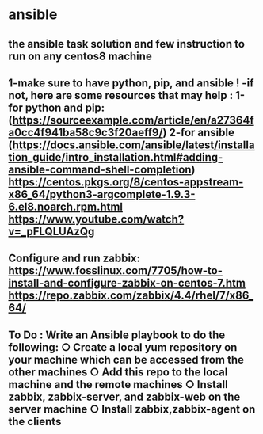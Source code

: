 # ansible
the ansible task solution and few instruction to run on any centos8 machine
----------------------------------------------------------------------------
1-make sure to have python, pip, and ansible ! 
-if not, here are some resources that may help :
  1-for python and pip:(https://sourceexample.com/article/en/a27364fa0cc4f941ba58c9c3f20aeff9/)
  2-for ansible (https://docs.ansible.com/ansible/latest/installation_guide/intro_installation.html#adding-ansible-command-shell-completion)
  https://centos.pkgs.org/8/centos-appstream-x86_64/python3-argcomplete-1.9.3-6.el8.noarch.rpm.html
  https://www.youtube.com/watch?v=_pFLQLUAzQg
----------------------------------------------------------------------------
Configure and run zabbix:
https://www.fosslinux.com/7705/how-to-install-and-configure-zabbix-on-centos-7.htm
https://repo.zabbix.com/zabbix/4.4/rhel/7/x86_64/
----------------------------------------------------------------------------
To Do :
Write an Ansible playbook to do the following:
  ○ Create a local yum repository on your machine which can be accessed from the
  other machines
  ○ Add this repo to the local machine and the remote machines
  ○ Install zabbix, zabbix-server, and zabbix-web on the server machine
  ○ Install zabbix,zabbix-agent on the clients
----------------------------------------------------------------------------

